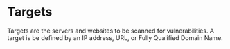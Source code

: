 # Targets

Targets are the servers and websites to be scanned for vulnerabilities. A target is be defined by an IP address, URL, or Fully Qualified Domain Name.

